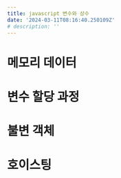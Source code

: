 ```yaml
---
title: javascript 변수와 상수
date: '2024-03-11T08:16:40.250109Z'
# description: ''
---
```


# 메모리 데이터

# 변수 할당 과정

# 불변 객체

# 호이스팅
